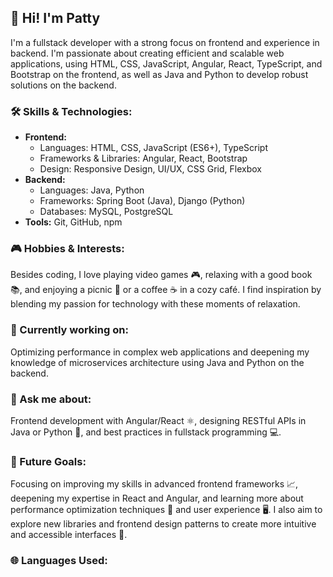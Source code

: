 <!DOCTYPE html>
<html lang="en">
<head>
    <meta charset="UTF-8">
    <meta name="viewport" content="width=device-width, initial-scale=1.0">
    <title>GitHub Profile</title>
    <script src="https://cdn.jsdelivr.net/npm/chart.js"></script>
    <style>
      #language-chart {
            max-width: 600px;
            margin: auto;
        }
    </style>
</head>
<body>
    <h2>👋 Hi! I'm Patty</h2>
    <p>I'm a fullstack developer with a strong focus on frontend and experience in backend. I'm passionate about creating efficient and scalable web applications, using HTML, CSS, JavaScript, Angular, React, TypeScript, and Bootstrap on the frontend, as well as Java and Python to develop robust solutions on the backend.</p>

<h3>🛠️ Skills & Technologies:</h3>
    <ul>
        <li><strong>Frontend:</strong>
            <ul>
                <li>Languages: HTML, CSS, JavaScript (ES6+), TypeScript</li>
                <li>Frameworks & Libraries: Angular, React, Bootstrap</li>
                <li>Design: Responsive Design, UI/UX, CSS Grid, Flexbox</li>
            </ul>
        </li>
        <li><strong>Backend:</strong>
            <ul>
                <li>Languages: Java, Python</li>
                <li>Frameworks: Spring Boot (Java), Django (Python)</li>
                <li>Databases: MySQL, PostgreSQL</li>
            </ul>
        </li>
        <li><strong>Tools:</strong> Git, GitHub, npm</li>
    </ul>

<h3>🎮 Hobbies & Interests:</h3>
    <p>Besides coding, I love playing video games 🎮, relaxing with a good book 📚, and enjoying a picnic 🧺 or a coffee ☕ in a cozy café. I find inspiration by blending my passion for technology with these moments of relaxation.</p>
    <h3>🚀 Currently working on:</h3>
    <p>Optimizing performance in complex web applications and deepening my knowledge of microservices architecture using Java and Python on the backend.</p>

   <h3>💬 Ask me about:</h3>
    <p>Frontend development with Angular/React ⚛️, designing RESTful APIs in Java or Python 🐍, and best practices in fullstack programming 💻.</p>

 <h3>🎯 Future Goals:</h3>
    <p>Focusing on improving my skills in advanced frontend frameworks 📈, deepening my expertise in React and Angular, and learning more about performance optimization techniques 🚀 and user experience 🖥️. I also aim to explore new libraries and frontend design patterns to create more intuitive and accessible interfaces 🎨.</p>

  <h3>🌐 Languages Used:</h3>
    <div id="language-chart" style="width: 100%; height: 400px;">
        <canvas id="myChart"></canvas>
    </div>

 <script>
        const ctx = document.getElementById('myChart').getContext('2d');
        const myChart = new Chart(ctx, {
            type: 'doughnut',
            data: {
                labels: ['HTML', 'CSS', 'JavaScript', 'TypeScript', 'Angular', 'React', 'Java', 'Python'],
                datasets: [{
                    label: 'Languages Used',
                    data: [20, 15, 25, 10, 10, 10, 5, 5], // Adjust the usage percentages here
                    backgroundColor: [
                        'rgba(255, 99, 132, 0.2)',
                        'rgba(54, 162, 235, 0.2)',
                        'rgba(255, 206, 86, 0.2)',
                        'rgba(75, 192, 192, 0.2)',
                        'rgba(153, 102, 255, 0.2)',
                        'rgba(255, 159, 64, 0.2)',
                        'rgba(255, 0, 0, 0.2)',
                        'rgba(0, 0, 255, 0.2)'
                    ],
                    borderColor: [
                        'rgba(255, 99, 132, 1)',
                        'rgba(54, 162, 235, 1)',
                        'rgba(255, 206, 86, 1)',
                        'rgba(75, 192, 192, 1)',
                        'rgba(153, 102, 255, 1)',
                        'rgba(255, 159, 64, 1)',
                        'rgba(255, 0, 0, 1)',
                        'rgba(0, 0, 255, 1)'
                    ],
                    borderWidth: 1
                }]
            },
            options: {
                responsive: true,
                plugins: {
                    legend: {
                        position: 'top',
                    },
                    title: {
                        display: true,
                        text: 'Languages Used'
                    }
                }
            }
        });
    </script>
</body>
</html>

